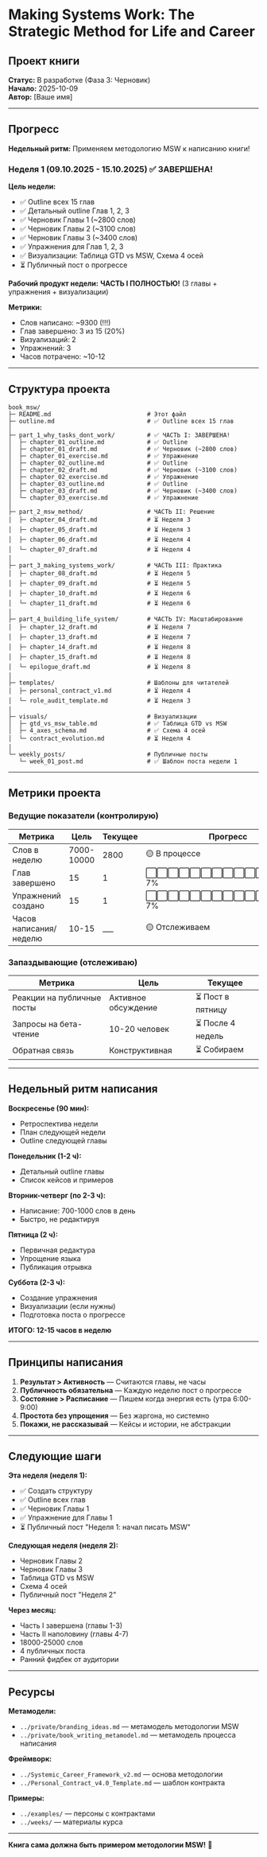 # Making Systems Work: The Strategic Method for Life and Career

## Проект книги

**Статус:** В разработке (Фаза 3: Черновик)  
**Начало:** 2025-10-09  
**Автор:** [Ваше имя]

---

## Прогресс

**Недельный ритм:** Применяем методологию MSW к написанию книги!

### Неделя 1 (09.10.2025 - 15.10.2025) ✅ ЗАВЕРШЕНА!

**Цель недели:**
- ✅ Outline всех 15 глав
- ✅ Детальный outline Глав 1, 2, 3
- ✅ Черновик Главы 1 (~2800 слов)
- ✅ Черновик Главы 2 (~3100 слов)
- ✅ Черновик Главы 3 (~3400 слов)
- ✅ Упражнения для Глав 1, 2, 3
- ✅ Визуализации: Таблица GTD vs MSW, Схема 4 осей
- ⏳ Публичный пост о прогрессе

**Рабочий продукт недели:** **ЧАСТЬ I ПОЛНОСТЬЮ!** (3 главы + упражнения + визуализации)

**Метрики:**
- Слов написано: ~9300 (!!!)
- Глав завершено: 3 из 15 (20%)
- Визуализаций: 2
- Упражнений: 3
- Часов потрачено: ~10-12

---

## Структура проекта

```
book_msw/
├─ README.md                           # Этот файл
├─ outline.md                          # ✅ Outline всех 15 глав
│
├─ part_1_why_tasks_dont_work/         # ✅ ЧАСТЬ I: ЗАВЕРШЕНА!
│  ├─ chapter_01_outline.md            # ✅ Outline
│  ├─ chapter_01_draft.md              # ✅ Черновик (~2800 слов)
│  ├─ chapter_01_exercise.md           # ✅ Упражнение
│  ├─ chapter_02_outline.md            # ✅ Outline
│  ├─ chapter_02_draft.md              # ✅ Черновик (~3100 слов)
│  ├─ chapter_02_exercise.md           # ✅ Упражнение
│  ├─ chapter_03_outline.md            # ✅ Outline
│  ├─ chapter_03_draft.md              # ✅ Черновик (~3400 слов)
│  └─ chapter_03_exercise.md           # ✅ Упражнение
│
├─ part_2_msw_method/                  # ЧАСТЬ II: Решение
│  ├─ chapter_04_draft.md              # ⏳ Неделя 3
│  ├─ chapter_05_draft.md              # ⏳ Неделя 3
│  ├─ chapter_06_draft.md              # ⏳ Неделя 4
│  └─ chapter_07_draft.md              # ⏳ Неделя 4
│
├─ part_3_making_systems_work/         # ЧАСТЬ III: Практика
│  ├─ chapter_08_draft.md              # ⏳ Неделя 5
│  ├─ chapter_09_draft.md              # ⏳ Неделя 5
│  ├─ chapter_10_draft.md              # ⏳ Неделя 6
│  └─ chapter_11_draft.md              # ⏳ Неделя 6
│
├─ part_4_building_life_system/        # ЧАСТЬ IV: Масштабирование
│  ├─ chapter_12_draft.md              # ⏳ Неделя 7
│  ├─ chapter_13_draft.md              # ⏳ Неделя 7
│  ├─ chapter_14_draft.md              # ⏳ Неделя 8
│  ├─ chapter_15_draft.md              # ⏳ Неделя 8
│  └─ epilogue_draft.md                # ⏳ Неделя 8
│
├─ templates/                          # Шаблоны для читателей
│  ├─ personal_contract_v1.md          # ⏳ Неделя 4
│  └─ role_audit_template.md           # ⏳ Неделя 3
│
├─ visuals/                            # Визуализации
│  ├─ gtd_vs_msw_table.md              # ✅ Таблица GTD vs MSW
│  ├─ 4_axes_schema.md                 # ✅ Схема 4 осей
│  └─ contract_evolution.md            # ⏳ Неделя 4
│
└─ weekly_posts/                       # Публичные посты
   └─ week_01_post.md                  # ✅ Шаблон поста недели 1
```

---

## Метрики проекта

### Ведущие показатели (контролирую)

| Метрика | Цель | Текущее | Прогресс |
|---------|------|---------|----------|
| Слов в неделю | 7000-10000 | 2800 | 🟡 В процессе |
| Глав завершено | 15 | 1 | ⬜⬜⬜⬜⬜⬜⬜⬜⬜⬜⬜⬜⬜⬜⬜ 7% |
| Упражнений создано | 15 | 1 | ⬜⬜⬜⬜⬜⬜⬜⬜⬜⬜⬜⬜⬜⬜⬜ 7% |
| Часов написания/неделю | 10-15 | ___ | 🟡 Отслеживаем |

### Запаздывающие (отслеживаю)

| Метрика | Цель | Текущее |
|---------|------|---------|
| Реакции на публичные посты | Активное обсуждение | ⏳ Пост в пятницу |
| Запросы на бета-чтение | 10-20 человек | ⏳ После 4 недель |
| Обратная связь | Конструктивная | ⏳ Собираем |

---

## Недельный ритм написания

**Воскресенье (90 мин):**
- Ретроспектива недели
- План следующей недели
- Outline следующей главы

**Понедельник (1-2 ч):**
- Детальный outline главы
- Список кейсов и примеров

**Вторник-четверг (по 2-3 ч):**
- Написание: 700-1000 слов в день
- Быстро, не редактируя

**Пятница (2 ч):**
- Первичная редактура
- Упрощение языка
- Публикация отрывка

**Суббота (2-3 ч):**
- Создание упражнения
- Визуализации (если нужны)
- Подготовка поста о прогрессе

**ИТОГО: 12-15 часов в неделю**

---

## Принципы написания

1. **Результат > Активность** — Считаются главы, не часы
2. **Публичность обязательна** — Каждую неделю пост о прогрессе
3. **Состояние > Расписание** — Пишем когда энергия есть (утра 6:00-9:00)
4. **Простота без упрощения** — Без жаргона, но системно
5. **Покажи, не рассказывай** — Кейсы и истории, не абстракции

---

## Следующие шаги

**Эта неделя (неделя 1):**
- ✅ Создать структуру
- ✅ Outline всех глав
- ✅ Черновик Главы 1
- ✅ Упражнение для Главы 1
- ⏳ Публичный пост "Неделя 1: начал писать MSW"

**Следующая неделя (неделя 2):**
- Черновик Главы 2
- Черновик Главы 3
- Таблица GTD vs MSW
- Схема 4 осей
- Публичный пост "Неделя 2"

**Через месяц:**
- Часть I завершена (главы 1-3)
- Часть II наполовину (главы 4-7)
- 18000-25000 слов
- 4 публичных поста
- Ранний фидбек от аудитории

---

## Ресурсы

**Метамодели:**
- `../private/branding_ideas.md` — метамодель методологии MSW
- `../private/book_writing_metamodel.md` — метамодель процесса написания

**Фреймворк:**
- `../Systemic_Career_Framework_v2.md` — основа методологии
- `../Personal_Contract_v4.0_Template.md` — шаблон контракта

**Примеры:**
- `../examples/` — персоны с контрактами
- `../weeks/` — материалы курса

---

**Книга сама должна быть примером методологии MSW!** 🚀

